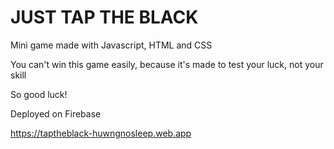 # JUST TAP THE BLACK

Mini game made with Javascript, HTML and CSS

You can't win this game easily, because it's made to test your luck, not your skill

So good luck!

Deployed on Firebase

https://taptheblack-huwngnosleep.web.app
